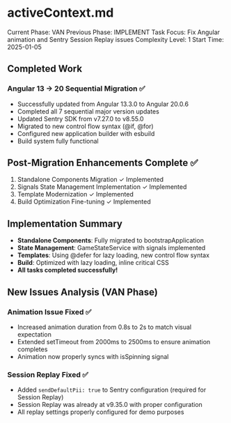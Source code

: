 # activeContext.md
Current Phase: VAN
Previous Phase: IMPLEMENT
Task Focus: Fix Angular animation and Sentry Session Replay issues
Complexity Level: 1
Start Time: 2025-01-05

## Completed Work
### Angular 13 → 20 Sequential Migration ✅
- Successfully updated from Angular 13.3.0 to Angular 20.0.6
- Completed all 7 sequential major version updates
- Updated Sentry SDK from v7.27.0 to v8.55.0
- Migrated to new control flow syntax (@if, @for)
- Configured new application builder with esbuild
- Build system fully functional

## Post-Migration Enhancements Complete ✅
1. Standalone Components Migration ✓ Implemented
2. Signals State Management Implementation ✓ Implemented
3. Template Modernization ✓ Implemented
4. Build Optimization Fine-tuning ✓ Implemented

## Implementation Summary
- **Standalone Components**: Fully migrated to bootstrapApplication
- **State Management**: GameStateService with signals implemented
- **Templates**: Using @defer for lazy loading, new control flow syntax
- **Build**: Optimized with lazy loading, inline critical CSS
- **All tasks completed successfully!**

## New Issues Analysis (VAN Phase)
### Animation Issue Fixed ✅
- Increased animation duration from 0.8s to 2s to match visual expectation
- Extended setTimeout from 2000ms to 2500ms to ensure animation completes
- Animation now properly syncs with isSpinning signal

### Session Replay Fixed ✅  
- Added `sendDefaultPii: true` to Sentry configuration (required for Session Replay)
- Session Replay was already at v9.35.0 with proper configuration
- All replay settings properly configured for demo purposes